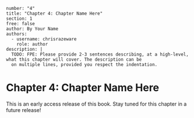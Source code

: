 ```metadata
number: "4"
title: "Chapter 4: Chapter Name Here"
section: 1
free: false
author: By Your Name
authors:
  - username: chrisrazeware
    role: author
description: |
  TODO: FPE: Please provide 2-3 sentences describing, at a high-level, what this chapter will cover. The description can be
  on multiple lines, provided you respect the indentation.
```

# Chapter 4: Chapter Name Here

This is an early access release of this book. Stay tuned for this chapter in a future release!